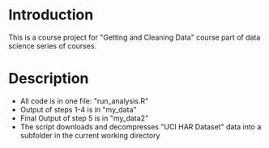 # Introduction
 This is a course project for "Getting and Cleaning Data" course
 part of data science series of courses.

# Description
* All code is in one file: "run_analysis.R" 
* Output of steps 1-4 is in "my_data"
* Final Output of step 5 is in "my_data2"
* The script downloads and decompresses "UCI HAR Dataset" data into a subfolder in the current working directory

